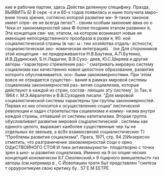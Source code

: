 кие и рабочие партии, здесь Действи
деленную специфику. Празда, ВЫЯВИТЬ
Б) В сере -х
и и 60-х годов появилась и ныне получила миро-
вние точка зрения, соглясно которой развитие ми-
9-таких законов имеет опре-
ее не всегда легко"! .
своим особым закономе
авиа оо о Чеки от закономерностей
зана © более поздним этапом развини» я, Эта концепция свя-
ма; этапом, на котором возникают новые ия
имеющие непосредственного прообраза в разви я, #0.
ной социалистической страны (в час: ы : тии хозяйотва отдаль-
астности; социалистическая эко-
номическая интеграция). ` (ое
Для сторонников этой концепции - ее придерживаются
Н.В.Баутина, А.П.Бутенко, И.В.Дудинский, Б.Н.Ладыгин, В.В.Сухо-
деев, Ю.С.Ширяев и другие авторы -‘характерно стремление рас- '
сматривать мировую систему социализма как качественно новое
целостное образование, развитие которого обусловливается. осо-
быми закономерностями. При ‘этом вовсе не отридается существо-.
вание в рамках мировой системы социализма закономерностей раз-
вития социализма, которые действуют в каждой из стран, состав-
ляющих эту систему’. (о
Так, в 1964 г. М.Э.Айрапетян и В.В.Суходеев писали:
"Для мировой социалистической системы характерны три группы
закономерностей. Первая из них относится к осуществлению социа“
листической революции и задач строительства социализма и комму-
низма внутри каждой страны, отпавшей от системы капитализма.
Вторая группа обусловливает развитие мировой соцралистической .
системы как единого целого, выражает каиболее существенные чер
ты не отдельных ее звеньев, а вс9х взаимосвязей социалистических
Т) "Проблемы развития социализма". Прага, 1971, стр. 94
2)Инзересно отметить, что разграничение заковомерностай соци
о орно ОЩеСТВОЙНОГО СТОЯ И тики антикомыукисти-
плодотворно с точки зрен а ыно-
ы развития социализма. Именно на 9 оо опции
ческих концепций кономически
8.Г.Смолянский,» 9 пцирного вмешательст»
гиз авторы (см.например
в , С.Йовопашин тратя быт представлен
"синтеза т орруронтиеуия свою критику бу
. 57
Е М ЕЕТРЕ



